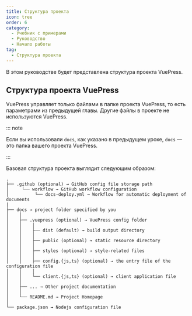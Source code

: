 ```yaml
---
title: Структура проекта
icon: tree
order: 6
category:
  - Учебник с примерами
  - Руководство
  - Начало работы
tag:
  - Структура проекта
---
```


В этом руководстве будет представлена структура проекта VuePress.

<!-- more -->

## Структура проекта VuePress

VuePress управляет только файлами в папке проекта VuePress, то есть параметрами из предыдущей главы. Другие файлы в проекте не используются VuePress.

::: note

Если вы использовали `docs`, как указано в предыдущем уроке, `docs` — это папка вашего проекта VuePress.

:::

Базовая структура проекта выглядит следующим образом:

```
.
├── .github (optional) → GitHub config file storage path
│     └── workflow → GitHub workflow configuration
│          └── docs-deploy.yml → Workflow for automatic deployment of documents
|
├── docs → project folder specified by you
│    │
│    ├── .vuepress (optional) → VuePress config folder
│    │    │
│    │    ├── dist (default) → build output directory
│    │    │
│    │    ├── public (optional) → static resource directory
│    │    │
│    │    ├── styles (optional) → style-related files
│    │    │
│    │    ├── config.{js,ts} (optional) → the entry file of the configuration file
│    │    │
│    │    └── client.{js,ts} (optional) → client application file
│    │
│    ├── ... → Other project documentation
│    │
│    └── README.md → Project Homepage
│
└── package.json → Nodejs configuration file
```
